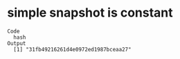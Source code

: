 # simple snapshot is constant

    Code
      hash
    Output
      [1] "31fb49216261d4e0972ed1987bceaa27"

